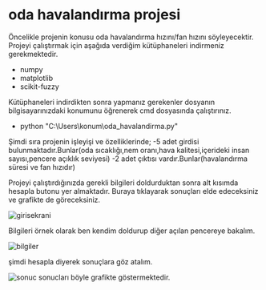 # oda havalandırma projesi
 Öncelikle projenin konusu oda havalandırma hızını/fan hızını söyleyecektir.
 Projeyi çalıştırmak için aşağıda verdiğim kütüphaneleri indirmeniz gerekmektedir.
* numpy
* matplotlib
* scikit-fuzzy

Kütüphaneleri indirdikten sonra yapmanız gerekenler dosyanın bilgisayarınızdaki konumunu öğrenerek cmd dosyasında çalıştırınız.

* python "C:\Users\konum\oda_havalandirma.py"

Şimdi sıra projenin işleyişi ve özelliklerinde;
-5 adet girdisi bulunmaktadır.Bunlar(oda sıcaklığı,nem oranı,hava kalitesi,içerideki insan sayısı,pencere açıklık seviyesi) 
-2 adet çıktısı vardır.Bunlar(havalandırma süresi ve fan hızıdır)

Projeyi çalıştırdığınızda gerekli bilgileri doldurduktan sonra alt kısımda hesapla butonu yer almaktadır. Buraya tıklayarak sonuçları elde edeceksiniz ve grafikte de göreceksiniz.

![girisekrani](https://github.com/user-attachments/assets/9a65935d-7002-47c1-8aa0-1f097fe9dc21)

Bilgileri örnek olarak ben kendim doldurup diğer açılan pencereye bakalım.

![bilgiler](https://github.com/user-attachments/assets/9b8ac448-41d4-41de-86ec-e0f27999144d)

şimdi hesapla diyerek sonuçlara göz atalım.

![sonuc](https://github.com/user-attachments/assets/61b12190-465f-4590-b550-1a68626da56d)
sonucları böyle grafikte göstermektedir.




